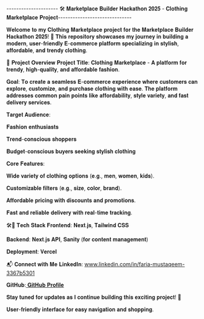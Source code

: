 --------------------- 🛠️ 𝐌𝐚𝐫𝐤𝐞𝐭𝐩𝐥𝐚𝐜𝐞 𝐁𝐮𝐢𝐥𝐝𝐞𝐫 𝐇𝐚𝐜𝐤𝐚𝐭𝐡𝐨𝐧 𝟐𝟎𝟐𝟓 - 𝐂𝐥𝐨𝐭𝐡𝐢𝐧𝐠 𝐌𝐚𝐫𝐤𝐞𝐭𝐩𝐥𝐚𝐜𝐞 𝐏𝐫𝐨𝐣𝐞𝐜𝐭------------------------------
                                                  
𝐖𝐞𝐥𝐜𝐨𝐦𝐞 𝐭𝐨 𝐦𝐲 𝐂𝐥𝐨𝐭𝐡𝐢𝐧𝐠 𝐌𝐚𝐫𝐤𝐞𝐭𝐩𝐥𝐚𝐜𝐞 𝐩𝐫𝐨𝐣𝐞𝐜𝐭 𝐟𝐨𝐫 𝐭𝐡𝐞 𝐌𝐚𝐫𝐤𝐞𝐭𝐩𝐥𝐚𝐜𝐞 𝐁𝐮𝐢𝐥𝐝𝐞𝐫 𝐇𝐚𝐜𝐤𝐚𝐭𝐡𝐨𝐧 𝟐𝟎𝟐𝟓! 🎉 𝐓𝐡𝐢𝐬 𝐫𝐞𝐩𝐨𝐬𝐢𝐭𝐨𝐫𝐲 𝐬𝐡𝐨𝐰𝐜𝐚𝐬𝐞𝐬 𝐦𝐲 𝐣𝐨𝐮𝐫𝐧𝐞𝐲 𝐢𝐧 𝐛𝐮𝐢𝐥𝐝𝐢𝐧𝐠 𝐚 𝐦𝐨𝐝𝐞𝐫𝐧, 𝐮𝐬𝐞𝐫-𝐟𝐫𝐢𝐞𝐧𝐝𝐥𝐲 𝐄-𝐜𝐨𝐦𝐦𝐞𝐫𝐜𝐞 𝐩𝐥𝐚𝐭𝐟𝐨𝐫𝐦 𝐬𝐩𝐞𝐜𝐢𝐚𝐥𝐢𝐳𝐢𝐧𝐠 𝐢𝐧 𝐬𝐭𝐲𝐥𝐢𝐬𝐡, 𝐚𝐟𝐟𝐨𝐫𝐝𝐚𝐛𝐥𝐞, 𝐚𝐧𝐝 𝐭𝐫𝐞𝐧𝐝𝐲 𝐜𝐥𝐨𝐭𝐡𝐢𝐧𝐠.

🚀 𝐏𝐫𝐨𝐣𝐞𝐜𝐭 𝐎𝐯𝐞𝐫𝐯𝐢𝐞𝐰
𝐏𝐫𝐨𝐣𝐞𝐜𝐭 𝐓𝐢𝐭𝐥𝐞:
𝐂𝐥𝐨𝐭𝐡𝐢𝐧𝐠 𝐌𝐚𝐫𝐤𝐞𝐭𝐩𝐥𝐚𝐜𝐞 - 𝐀 𝐩𝐥𝐚𝐭𝐟𝐨𝐫𝐦 𝐟𝐨𝐫 𝐭𝐫𝐞𝐧𝐝𝐲, 𝐡𝐢𝐠𝐡-𝐪𝐮𝐚𝐥𝐢𝐭𝐲, 𝐚𝐧𝐝 𝐚𝐟𝐟𝐨𝐫𝐝𝐚𝐛𝐥𝐞 𝐟𝐚𝐬𝐡𝐢𝐨𝐧.

𝐆𝐨𝐚𝐥:
𝐓𝐨 𝐜𝐫𝐞𝐚𝐭𝐞 𝐚 𝐬𝐞𝐚𝐦𝐥𝐞𝐬𝐬 𝐄-𝐜𝐨𝐦𝐦𝐞𝐫𝐜𝐞 𝐞𝐱𝐩𝐞𝐫𝐢𝐞𝐧𝐜𝐞 𝐰𝐡𝐞𝐫𝐞 𝐜𝐮𝐬𝐭𝐨𝐦𝐞𝐫𝐬 𝐜𝐚𝐧 𝐞𝐱𝐩𝐥𝐨𝐫𝐞, 𝐜𝐮𝐬𝐭𝐨𝐦𝐢𝐳𝐞, 𝐚𝐧𝐝 𝐩𝐮𝐫𝐜𝐡𝐚𝐬𝐞 𝐜𝐥𝐨𝐭𝐡𝐢𝐧𝐠 𝐰𝐢𝐭𝐡 𝐞𝐚𝐬𝐞. 𝐓𝐡𝐞 𝐩𝐥𝐚𝐭𝐟𝐨𝐫𝐦 𝐚𝐝𝐝𝐫𝐞𝐬𝐬𝐞𝐬 𝐜𝐨𝐦𝐦𝐨𝐧 𝐩𝐚𝐢𝐧 𝐩𝐨𝐢𝐧𝐭𝐬 𝐥𝐢𝐤𝐞 𝐚𝐟𝐟𝐨𝐫𝐝𝐚𝐛𝐢𝐥𝐢𝐭𝐲, 𝐬𝐭𝐲𝐥𝐞 𝐯𝐚𝐫𝐢𝐞𝐭𝐲, 𝐚𝐧𝐝 𝐟𝐚𝐬𝐭 𝐝𝐞𝐥𝐢𝐯𝐞𝐫𝐲 𝐬𝐞𝐫𝐯𝐢𝐜𝐞𝐬.

𝐓𝐚𝐫𝐠𝐞𝐭 𝐀𝐮𝐝𝐢𝐞𝐧𝐜𝐞:

𝐅𝐚𝐬𝐡𝐢𝐨𝐧 𝐞𝐧𝐭𝐡𝐮𝐬𝐢𝐚𝐬𝐭𝐬

𝐓𝐫𝐞𝐧𝐝-𝐜𝐨𝐧𝐬𝐜𝐢𝐨𝐮𝐬 𝐬𝐡𝐨𝐩𝐩𝐞𝐫𝐬

𝐁𝐮𝐝𝐠𝐞𝐭-𝐜𝐨𝐧𝐬𝐜𝐢𝐨𝐮𝐬 𝐛𝐮𝐲𝐞𝐫𝐬 𝐬𝐞𝐞𝐤𝐢𝐧𝐠 𝐬𝐭𝐲𝐥𝐢𝐬𝐡 𝐜𝐥𝐨𝐭𝐡𝐢𝐧𝐠

𝐂𝐨𝐫𝐞 𝐅𝐞𝐚𝐭𝐮𝐫𝐞𝐬:

𝐖𝐢𝐝𝐞 𝐯𝐚𝐫𝐢𝐞𝐭𝐲 𝐨𝐟 𝐜𝐥𝐨𝐭𝐡𝐢𝐧𝐠 𝐨𝐩𝐭𝐢𝐨𝐧𝐬 (𝐞.𝐠., 𝐦𝐞𝐧, 𝐰𝐨𝐦𝐞𝐧, 𝐤𝐢𝐝𝐬).

𝐂𝐮𝐬𝐭𝐨𝐦𝐢𝐳𝐚𝐛𝐥𝐞 𝐟𝐢𝐥𝐭𝐞𝐫𝐬 (𝐞.𝐠., 𝐬𝐢𝐳𝐞, 𝐜𝐨𝐥𝐨𝐫, 𝐛𝐫𝐚𝐧𝐝).

𝐀𝐟𝐟𝐨𝐫𝐝𝐚𝐛𝐥𝐞 𝐩𝐫𝐢𝐜𝐢𝐧𝐠 𝐰𝐢𝐭𝐡 𝐝𝐢𝐬𝐜𝐨𝐮𝐧𝐭𝐬 𝐚𝐧𝐝 𝐩𝐫𝐨𝐦𝐨𝐭𝐢𝐨𝐧𝐬.

𝐅𝐚𝐬𝐭 𝐚𝐧𝐝 𝐫𝐞𝐥𝐢𝐚𝐛𝐥𝐞 𝐝𝐞𝐥𝐢𝐯𝐞𝐫𝐲 𝐰𝐢𝐭𝐡 𝐫𝐞𝐚𝐥-𝐭𝐢𝐦𝐞 𝐭𝐫𝐚𝐜𝐤𝐢𝐧𝐠.

🛠🤩 𝐓𝐞𝐜𝐡 𝐒𝐭𝐚𝐜𝐤
𝐅𝐫𝐨𝐧𝐭𝐞𝐧𝐝: 𝐍𝐞𝐱𝐭.𝐣𝐬, 𝐓𝐚𝐢𝐥𝐰𝐢𝐧𝐝 𝐂𝐒𝐒

𝐁𝐚𝐜𝐤𝐞𝐧𝐝: 𝐍𝐞𝐱𝐭.𝐣𝐬 𝐀𝐏𝐈, 𝐒𝐚𝐧𝐢𝐭𝐲 (𝐟𝐨𝐫 𝐜𝐨𝐧𝐭𝐞𝐧𝐭 𝐦𝐚𝐧𝐚𝐠𝐞𝐦𝐞𝐧𝐭)

𝐃𝐞𝐩𝐥𝐨𝐲𝐦𝐞𝐧𝐭: 𝐕𝐞𝐫𝐜𝐞𝐥

📬 𝐂𝐨𝐧𝐧𝐞𝐜𝐭 𝐰𝐢𝐭𝐡 𝐌𝐞
𝐋𝐢𝐧𝐤𝐞𝐝𝐈𝐧: www.linkedin.com/in/faria-mustaqeem-3367b5301

𝐆𝐢𝐭𝐇𝐮𝐛:[ 𝐆𝐢𝐭𝐇𝐮𝐛 𝐏𝐫𝐨𝐟𝐢𝐥𝐞](https://github.com/Zaibunis)

𝐒𝐭𝐚𝐲 𝐭𝐮𝐧𝐞𝐝 𝐟𝐨𝐫 𝐮𝐩𝐝𝐚𝐭𝐞𝐬 𝐚𝐬 𝐈 𝐜𝐨𝐧𝐭𝐢𝐧𝐮𝐞 𝐛𝐮𝐢𝐥𝐝𝐢𝐧𝐠 𝐭𝐡𝐢𝐬 𝐞𝐱𝐜𝐢𝐭𝐢𝐧𝐠 𝐩𝐫𝐨𝐣𝐞𝐜𝐭! 🚀

𝐔𝐬𝐞𝐫-𝐟𝐫𝐢𝐞𝐧𝐝𝐥𝐲 𝐢𝐧𝐭𝐞𝐫𝐟𝐚𝐜𝐞 𝐟𝐨𝐫 𝐞𝐚𝐬𝐲 𝐧𝐚𝐯𝐢𝐠𝐚𝐭𝐢𝐨𝐧 𝐚𝐧𝐝 𝐬𝐡𝐨𝐩𝐩𝐢𝐧𝐠.
